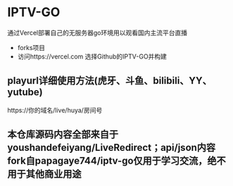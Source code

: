 # IPTV-GO
通过Vercel部署自己的无服务器go环境用以观看国内主流平台直播
- forks项目
- 访问https://vercel.com 选择Github的IPTV-GO并构建
## playurl详细使用方法(虎牙、斗鱼、bilibili、YY、yutube)
https://你的域名/live/huya/房间号
## 本仓库源码内容全部来自于youshandefeiyang/LiveRedirect；api/json内容fork自papagaye744/iptv-go仅用于学习交流，绝不用于其他商业用途

